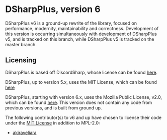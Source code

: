 # DSharpPlus, version 6

DSharpPlus v6 is a ground-up rewrite of the library, focused on performance, modernity, maintainability and correctness.
Development of this version is occurring simultaneously with development of DSharpPlus v5, and is tracked on this branch,
while DSharpPlus v5 is tracked on the master branch.

## Licensing

DSharpPlus is based off DiscordSharp, whose license can be found [here](./DiscordSharp.Old.License).

DSharpPlus, up to version 5.x, uses the MIT License, which can be found [here](./DSharpPlus.Old.License)

DSharpPlus, starting with version 6.x, uses the Mozilla Public License, v2.0, which can be found [here](./LICENSE).
This version does not contain any code from previous versions, and is built from ground up. 

The following contributor(s) to v6 and up have chosen to license their code under the [MIT License](./LICENSE-MIT)
in addition to MPL-2.0:
- [akiraveliara](https://github.com/akiraveliara)
